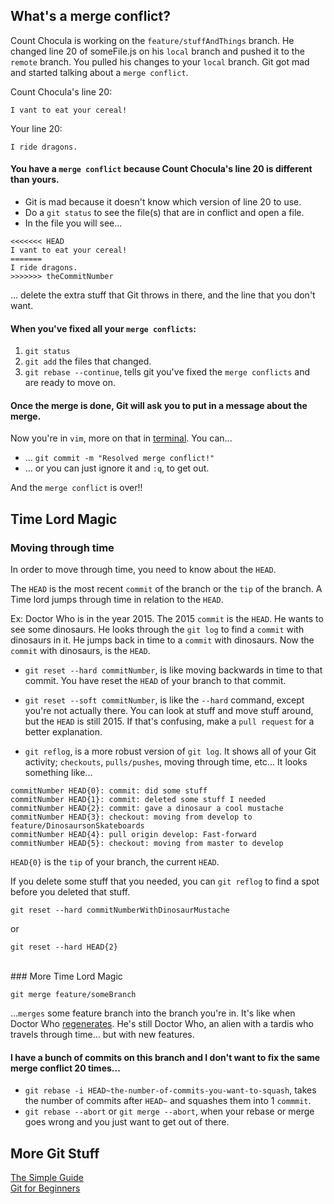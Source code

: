 ## What's a merge conflict?
Count Chocula is working on the `feature/stuffAndThings` branch. He changed line 20 of someFile.js on his `local` branch and pushed it to the `remote` branch. You pulled his changes to your `local` branch. Git got mad and started talking about a `merge conflict`.

Count Chocula's line 20:

	I vant to eat your cereal!

Your line 20:

	I ride dragons.

#### You have a `merge conflict` because Count Chocula's line 20 is different than yours. 
- Git is mad because it doesn't know which version of line 20 to use.
- Do a `git status` to see the file(s) that are in conflict and open a file.
- In the file you will see...

```
<<<<<<< HEAD
I vant to eat your cereal!
=======
I ride dragons.
>>>>>>> theCommitNumber
```
	
... delete the extra stuff that Git throws in there, and the line that you don't want.

#### When you've fixed all your `merge conflicts`:
1. `git status`
2. `git add` the files that changed.
3. `git rebase --continue`, tells git you've fixed the `merge conflicts` and are ready to move on.

#### Once the merge is done, Git will ask you to put in a message about the merge.

Now you're in `vim`, more on that in [terminal](../terminal/terminal.md). You can...
- ... `git commit -m "Resolved merge conflict!"`
- ... or you can just ignore it and `:q`, to get out.

And the `merge conflict` is over!!


## Time Lord Magic
### Moving through time

In order to move through time, you need to know about the `HEAD`.

The `HEAD` is the most recent `commit` of the branch or the `tip` of the branch. A Time lord jumps through time in relation to the `HEAD`.

Ex: Doctor Who is in the year 2015. The 2015 `commit` is the `HEAD`. He wants to see some dinosaurs. He looks through the `git log` to find a `commit` with dinosaurs in it. He jumps back in time to a `commit` with dinosaurs. Now the `commit` with dinosaurs, is the `HEAD`.

- `git reset --hard commitNumber`, is like moving backwards in time to that commit. You have reset the `HEAD` of your branch to that commit.

- `git reset --soft commitNumber`, is like the `--hard` command, except you're not actually there. You can look at stuff and move stuff around, but the `HEAD` is still 2015. If that's confusing, make a `pull request` for a better explanation.

- `git reflog`, is a more robust version of `git log`. It shows all of your Git activity; `checkouts`, `pulls/pushes`, moving through time, etc... It looks something like... 

```
commitNumber HEAD{0}: commit: did some stuff
commitNumber HEAD{1}: commit: deleted some stuff I needed
commitNumber HEAD{2}: commit: gave a dinosaur a cool mustache
commitNumber HEAD{3}: checkout: moving from develop to feature/DinosaursonSkateboards
commitNumber HEAD{4}: pull origin develop: Fast-forward
commitNumber HEAD{5}: checkout: moving from master to develop
```

`HEAD{0}` is the `tip` of your branch, the current `HEAD`.

If you delete some stuff that you needed, you can `git reflog` to find a spot before you deleted that stuff.

```
git reset --hard commitNumberWithDinosaurMustache
```
or

```
git reset --hard HEAD{2}
```

<br>
### More Time Lord Magic

```
git merge feature/someBranch
``` 
...`merges` some feature branch into the branch you're in. It's like when Doctor Who [regenerates][regenerates]. He's still Doctor Who, an alien with a tardis who travels through time... but with new features.

#### I have a bunch of commits on this branch and I don't want to fix the same merge conflict 20 times...
- `git rebase -i HEAD~the-number-of-commits-you-want-to-squash`, takes the number of commits after `HEAD~` and squashes them into 1 `commmit`.
- `git rebase --abort` or `git merge --abort`, when your rebase or merge goes wrong and you just want to get out of there.

## More Git Stuff
[The Simple Guide](http://rogerdudler.github.io/git-guide/)
<br>
[Git for Beginners](http://stackoverflow.com/questions/315911/git-for-beginners-the-definitive-practical-guide)


[regenerates]: http://en.wikipedia.org/wiki/Regeneration_%28Doctor_Who%29